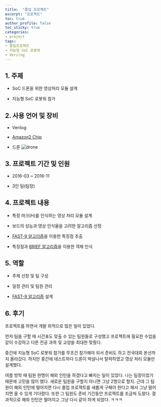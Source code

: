 ```yaml
---
title:  "졸업 프로젝트"
excerpt: "프로젝트"
toc: true
author_profile: false
toc_sticky: true
categories:
- project
tags:
- 졸업프로젝트
- 지능형 SoC 로봇워
- Verilog
---
```

## 1. 주제

- SoC 드론을 위한 영상처리 모듈 설계

- 지능형 SoC 로봇워 참가



## 2. 사용 언어 및 장비

- Verilog

- [Amazon2 Chip](http://adc.co.kr/product/product3.php?cc_code=1011&cg_no=46)

- 드론
![drone](D:\ja\minimal-mistakes\_drafts\drone.PNG)



## 3. 프로젝트 기간 및 인원

- 2016-03 ~ 2016-11

- 3인 팀(팀장)



## 4. 프로젝트 내용

- 특정 마크(H)를 인식하는 영상 처리 모듈 설계

- 보드의 성능과 영상 인식율을 고려한 알고리즘 선정

- [FAST-9 알고리즘](/project/FAST9/)을 이용한 특징점 추출

- 특징점과 [BRIEF 알고리즘](/project/BRIEF/)을 이용한 객체 인식



## 5. 역할

- 주제 선정 및 팀 구성

- 일정 관리 및 팀원 관리

- [FAST-9 알고리즘](/project/FAST9/) 설계



## 6. 후기

프로젝트를 하면서 개발 외적으로 많은 일이 있었다.

먼저 팀을 구할 때 시간표도 맞출 수 있는 팀원들로 구성했고 프로젝트에 필요한 수업을 같이 수강하고 다른 전공 과목 및 교양을 최대한 맞췄다.

중간에 지능형 SoC 로봇워 참가를 무조건 참가해야 되서 준비도 하고 전국대회 본선까지 올라갔다. 하지만 중간에 테스트하다 드론이 박살나서 탈락하였고 영상 처리 모듈만 설계했다.

여름 방학 때 팀원 한명이 해외 인턴을 하겠다고 빠지는 일이 있었다. 나는 팀장이었기 때문에 고민을 많이 했다. 새로운 팀원을 구할지 아니면 그냥 2명으로 할지. 근데 그 팀원이 해외 인턴에 떨어지면 다시 졸업 프로젝트를 새롭게 구해야 한다고 해서 그냥 떨어지면 올 수 있게 기다렸다. 또한 그 팀원도 준비 기간동안 프로젝트를 조금씩 도왔다. 결과적으로 해외 인턴은 떨어지고 그냥 다시 같이 하게 되었다. ㅋㅋㅋ
